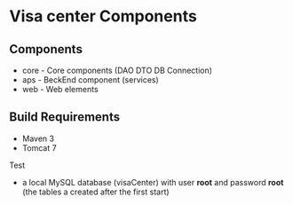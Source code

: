 # Visa center Components

## Components

* core - Core components (DAO DTO  DB Connection)
* aps - BeckEnd component (services)  
* web - Web elements  


## Build Requirements

* Maven 3
* Tomcat 7


Test
* a local MySQL database (visaCenter) with user **root** and password **root** (the tables a created after the first start)




